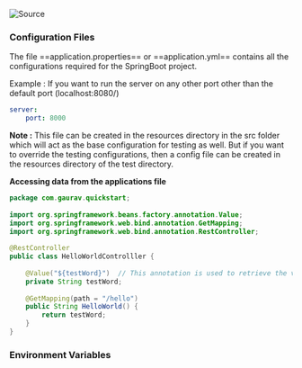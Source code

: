 ![Source](https://youtu.be/Nv2DERaMx-4?t=3960)

### Configuration Files
The file ==application.properties== or ==application.yml== contains all the configurations required for the SpringBoot project.

Example : If you want to run the server on any other port other than the default port (localhost:8080/)
```yaml
server:
	port: 8000
```

**Note :** This file can be created in the resources directory in the src folder which will act as the base configuration for testing as well.
But if you want to override the testing configurations, then a config file can be created in the resources directory of the test directory.

**Accessing data from the applications file**
```java
package com.gaurav.quickstart;  
  
import org.springframework.beans.factory.annotation.Value;  
import org.springframework.web.bind.annotation.GetMapping;  
import org.springframework.web.bind.annotation.RestController;  
  
@RestController  
public class HelloWorldControlller {  
  
    @Value("${testWord}")  // This annotation is used to retrieve the values
    private String testWord;  
  
    @GetMapping(path = "/hello")  
    public String HelloWorld() {  
        return testWord;  
    }  
}
```

### Environment Variables
